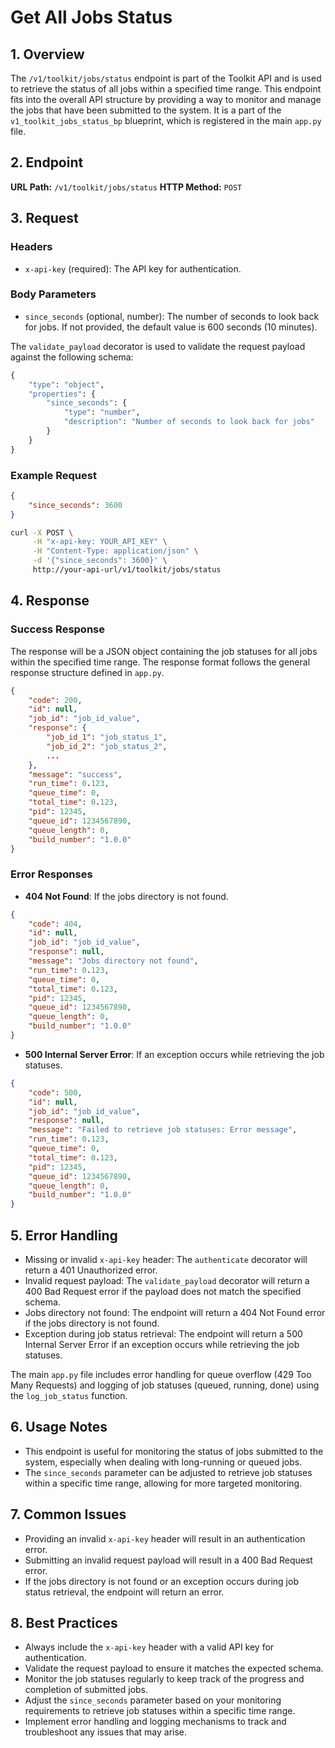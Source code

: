 # Get All Jobs Status

## 1. Overview

The `/v1/toolkit/jobs/status` endpoint is part of the Toolkit API and is used to retrieve the status of all jobs within a specified time range. This endpoint fits into the overall API structure by providing a way to monitor and manage the jobs that have been submitted to the system. It is a part of the `v1_toolkit_jobs_status_bp` blueprint, which is registered in the main `app.py` file.

## 2. Endpoint

**URL Path:** `/v1/toolkit/jobs/status`
**HTTP Method:** `POST`

## 3. Request

### Headers

- `x-api-key` (required): The API key for authentication.

### Body Parameters

- `since_seconds` (optional, number): The number of seconds to look back for jobs. If not provided, the default value is 600 seconds (10 minutes).

The `validate_payload` decorator is used to validate the request payload against the following schema:

```python
{
    "type": "object",
    "properties": {
        "since_seconds": {
            "type": "number",
            "description": "Number of seconds to look back for jobs"
        }
    }
}
```

### Example Request

```json
{
    "since_seconds": 3600
}
```

```bash
curl -X POST \
     -H "x-api-key: YOUR_API_KEY" \
     -H "Content-Type: application/json" \
     -d '{"since_seconds": 3600}' \
     http://your-api-url/v1/toolkit/jobs/status
```

## 4. Response

### Success Response

The response will be a JSON object containing the job statuses for all jobs within the specified time range. The response format follows the general response structure defined in `app.py`.

```json
{
    "code": 200,
    "id": null,
    "job_id": "job_id_value",
    "response": {
        "job_id_1": "job_status_1",
        "job_id_2": "job_status_2",
        ...
    },
    "message": "success",
    "run_time": 0.123,
    "queue_time": 0,
    "total_time": 0.123,
    "pid": 12345,
    "queue_id": 1234567890,
    "queue_length": 0,
    "build_number": "1.0.0"
}
```

### Error Responses

- **404 Not Found**: If the jobs directory is not found.

```json
{
    "code": 404,
    "id": null,
    "job_id": "job_id_value",
    "response": null,
    "message": "Jobs directory not found",
    "run_time": 0.123,
    "queue_time": 0,
    "total_time": 0.123,
    "pid": 12345,
    "queue_id": 1234567890,
    "queue_length": 0,
    "build_number": "1.0.0"
}
```

- **500 Internal Server Error**: If an exception occurs while retrieving the job statuses.

```json
{
    "code": 500,
    "id": null,
    "job_id": "job_id_value",
    "response": null,
    "message": "Failed to retrieve job statuses: Error message",
    "run_time": 0.123,
    "queue_time": 0,
    "total_time": 0.123,
    "pid": 12345,
    "queue_id": 1234567890,
    "queue_length": 0,
    "build_number": "1.0.0"
}
```

## 5. Error Handling

- Missing or invalid `x-api-key` header: The `authenticate` decorator will return a 401 Unauthorized error.
- Invalid request payload: The `validate_payload` decorator will return a 400 Bad Request error if the payload does not match the specified schema.
- Jobs directory not found: The endpoint will return a 404 Not Found error if the jobs directory is not found.
- Exception during job status retrieval: The endpoint will return a 500 Internal Server Error if an exception occurs while retrieving the job statuses.

The main `app.py` file includes error handling for queue overflow (429 Too Many Requests) and logging of job statuses (queued, running, done) using the `log_job_status` function.

## 6. Usage Notes

- This endpoint is useful for monitoring the status of jobs submitted to the system, especially when dealing with long-running or queued jobs.
- The `since_seconds` parameter can be adjusted to retrieve job statuses within a specific time range, allowing for more targeted monitoring.

## 7. Common Issues

- Providing an invalid `x-api-key` header will result in an authentication error.
- Submitting an invalid request payload will result in a 400 Bad Request error.
- If the jobs directory is not found or an exception occurs during job status retrieval, the endpoint will return an error.

## 8. Best Practices

- Always include the `x-api-key` header with a valid API key for authentication.
- Validate the request payload to ensure it matches the expected schema.
- Monitor the job statuses regularly to keep track of the progress and completion of submitted jobs.
- Adjust the `since_seconds` parameter based on your monitoring requirements to retrieve job statuses within a specific time range.
- Implement error handling and logging mechanisms to track and troubleshoot any issues that may arise.